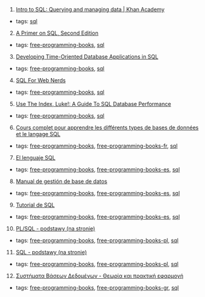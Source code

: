 1. [Intro to SQL: Querying and managing data |
Khan Academy](https://www.khanacademy.org/computing/computer-programming/sql)
  * tags: [sql](tags/sql.md)
2. [A Primer on SQL, Second Edition](https://leanpub.com/aprimeronsql)
  * tags: [free-programming-books](tags/free-programming-books.md), [sql](tags/sql.md)
3. [Developing Time-Oriented Database Applications in SQL](http://www.cs.arizona.edu/people/rts/publications.html)
  * tags: [free-programming-books](tags/free-programming-books.md), [sql](tags/sql.md)
4. [SQL For Web Nerds](http://philip.greenspun.com/sql/)
  * tags: [free-programming-books](tags/free-programming-books.md), [sql](tags/sql.md)
5. [Use The Index, Luke!: A Guide To SQL Database Performance](http://use-the-index-luke.com)
  * tags: [free-programming-books](tags/free-programming-books.md), [sql](tags/sql.md)
6. [Cours complet pour apprendre les différents types de bases de données et le langage SQL](https://sgbd.developpez.com/tutoriels/cours-complet-bdd-sql/)
  * tags: [free-programming-books](tags/free-programming-books.md), [free-programming-books-fr](tags/free-programming-books-fr.md), [sql](tags/sql.md)
7. [El lenguaje SQL](http://ocw.uoc.edu/computer-science-technology-and-multimedia/bases-de-datos/bases-de-datos/P06_M2109_02149.pdf)
  * tags: [free-programming-books](tags/free-programming-books.md), [free-programming-books-es](tags/free-programming-books-es.md), [sql](tags/sql.md)
8. [Manual de gestión de base de datos](http://www.jorgesanchez.net/bd/gbd2012.pdf)
  * tags: [free-programming-books](tags/free-programming-books.md), [free-programming-books-es](tags/free-programming-books-es.md), [sql](tags/sql.md)
9. [Tutorial de SQL](http://www.desarrolloweb.com/manuales/9/)
  * tags: [free-programming-books](tags/free-programming-books.md), [free-programming-books-es](tags/free-programming-books-es.md), [sql](tags/sql.md)
10. [PL/SQL - podstawy (na stronie)](http://andrzejklusiewicz.blogspot.com/2010/11/kurs-oracle-plsql.html)
  * tags: [free-programming-books](tags/free-programming-books.md), [free-programming-books-pl](tags/free-programming-books-pl.md), [sql](tags/sql.md)
11. [SQL - podstawy (na stronie)](http://andrzejklusiewicz.blogspot.com/2010/11/kurs-oracle-sql.html)
  * tags: [free-programming-books](tags/free-programming-books.md), [free-programming-books-pl](tags/free-programming-books-pl.md), [sql](tags/sql.md)
12. [Συστήματα Βάσεων Δεδομένων - Θεωρία και πρακτική εφαρμογή](http://studentguru.gr/cfs-file/__key/telligent-evolution-components-attachments/13-1200-00-00-00-13-46-27/vaseis_5F00_dedomenwn.pdf)
  * tags: [free-programming-books](tags/free-programming-books.md), [free-programming-books-gr](tags/free-programming-books-gr.md), [sql](tags/sql.md)
